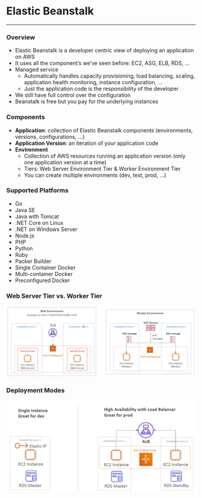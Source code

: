 # Elastic Beanstalk

---
### Overview
* Elastic Beanstalk is a developer centric view of deploying an application on AWS
* It uses all the component’s we’ve seen before: EC2, ASG, ELB, RDS, …
* Managed service
  * Automatically handles capacity provisioning, load balancing, scaling, application health monitoring, instance configuration, …
  * Just the application code is the responsibility of the developer
* We still have full control over the configuration
* Beanstalk is free but you pay for the underlying instances
### Components
* **Application**: collection of Elastic Beanstalk components (environments, versions, configurations, …)
* **Application Version**: an iteration of your application code
* **Environment**
  * Collection of AWS resources running an application version (only one application version at a time)
  * Tiers: Web Server Environment Tier & Worker Environment Tier
  * You can create multiple environments (dev, test, prod, …)
### Supported Platforms
* Go
* Java SE
* Java with Tomcat
* .NET Core on Linux
* .NET on Windows Server
* Node.js
* PHP
* Python
* Ruby
* Packer Builder
* Single Container Docker
* Multi-container Docker
* Preconfigured Docker
### Web Server Tier vs. Worker Tier
![Web server Tier vs Worker Tier](../Image/Web_Server_Tier_vs._Worker_Tier.png)
###  Deployment Modes
![Elastic Beanstalk Deployment Modes](../Image/Elastic_Benstalk_deployment_modes.png)
